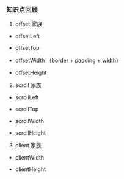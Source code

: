 ### 知识点回顾

1.  offset  家族

- offsetLeft 

- offsetTop

- offsetWidth （border + padding + width）

- offsetHeight


2. scroll 家族

- scrollLeft

- scrollTop

- scrollWidth

- scrollHeight

3. client 家族

- clientWidth

- clientHeight


